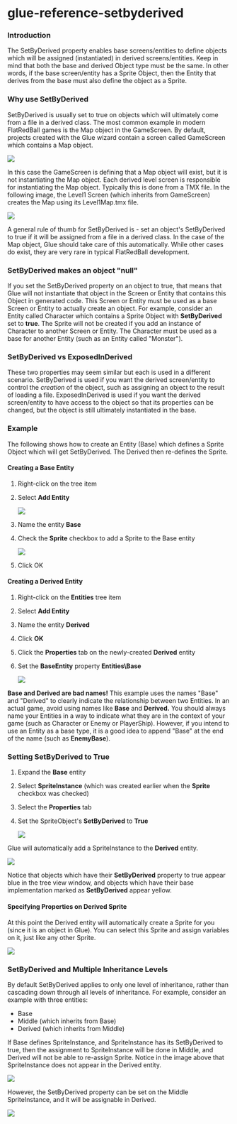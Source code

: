 # glue-reference-setbyderived

### Introduction

The SetByDerived property enables base screens/entities to define objects which will be assigned (instantiated) in derived screens/entities. Keep in mind that both the base and derived Object type must be the same. In other words, if the base screen/entity has a Sprite Object, then the Entity that derives from the base must also define the object as a Sprite.

### Why use SetByDerived

SetByDerived is usually set to true on objects which will ultimately come from a file in a derived class. The most common example in modern FlatRedBall games is the Map object in the GameScreen. By default, projects created with the Glue wizard contain a screen called GameScreen which contains a Map object.

![](../../../../media/2021-09-img\_614f297eaefcb.png)

In this case the GameScreen is defining that a Map object will exist, but it is not instantiating the Map object. Each derived level screen is responsible for instantiating the Map object. Typically this is done from a TMX file. In the following image, the Level1 Screen (which inherits from GameScreen) creates the Map using its Level1Map.tmx file.

![](../../../../media/2021-09-img\_614f2a5b045b5.png)

A general rule of thumb for SetByDerived is - set an object's SetByDerived to true if it will be assigned from a file in a derived class. In the case of the Map object, Glue should take care of this automatically. While other cases do exist, they are very rare in typical FlatRedBall development.

### SetByDerived makes an object "null"

If you set the SetByDerived property on an object to true, that means that Glue will not instantiate that object in the Screen or Entity that contains this Object in generated code. This Screen or Entity must be used as a base Screen or Entity to actually create an object. For example, consider an Entity called Character which contains a Sprite Object with **SetByDerived** set to **true**. The Sprite will not be created if you add an instance of Character to another Screen or Entity. The Character must be used as a base for another Entity (such as an Entity called "Monster").

### SetByDerived vs ExposedInDerived

These two properties may seem similar but each is used in a different scenario. SetByDerived is used if you want the derived screen/entity to control the _creation_ of the object, such as assigning an object to the result of loading a file. ExposedInDerived is used if you want the derived screen/entity to have access to the object so that its properties can be changed, but the object is still ultimately instantiated in the base.

### Example

The following shows how to create an Entity (Base) which defines a Sprite Object which will get SetByDerived. The Derived then re-defines the Sprite.

#### Creating a Base Entity

1. Right-click on the  tree item
2.  Select **Add Entity**

    ![](../../../../media/2018-09-img\_5b9683ae99d26.png)
3. Name the entity **Base**
4.  Check the **Sprite** checkbox to add a Sprite to the Base entity

    ![](../../../../media/2018-09-img\_5b96841895b75.png)
5. Click OK

#### Creating a Derived Entity

1. Right-click on the **Entities** tree item
2. Select **Add Entity**
3. Name the entity **Derived**
4. Click **OK**
5. Click the **Properties** tab on the newly-created **Derived** entity
6.  Set the **BaseEntity** property **Entities\Base**

    ![](../../../../media/2018-09-img\_5b96850d87188.png)

**Base and Derived are bad names!** This example uses the names "Base" and "Derived" to clearly indicate the relationship between two Entities. In an actual game, avoid using names like **Base** and **Derived.** You should always name your Entities in a way to indicate what they are in the context of your game (such as Character or Enemy or PlayerShip). However, if you intend to use an Entity as a base type, it is a good idea to append "Base" at the end of the name (such as **EnemyBase**).

### Setting SetByDerived to True

1. Expand the **Base** entity
2. Select **SpriteInstance** (which was created earlier when the **Sprite** checkbox was checked)
3. Select the **Properties** tab
4.  Set the SpriteObject's **SetByDerived** to **True**

    ![](../../../../media/2018-09-img\_5b9685e153df0.png)

Glue will automatically add a SpriteInstance to the **Derived** entity.

![](../../../../media/2018-09-img\_5b96861f7c3c8.png)

Notice that objects which have their **SetByDerived** property to true appear blue in the tree view window, and objects which have their base implementation marked as **SetByDerived** appear yellow.

#### Specifying Properties on Derived Sprite

At this point the Derived entity will automatically create a Sprite for you (since it is an object in Glue). You can select this Sprite and assign variables on it, just like any other Sprite.

![](../../../../media/2018-09-img\_5b96869b898a9.png)

### SetByDerived and Multiple Inheritance Levels

By default SetByDerived applies to only one level of inheritance, rather than cascading down through all levels of inheritance. For example, consider an example with three entities:

* Base
* Middle (which inherits from Base)
* Derived (which inherits from Middle)

If Base defines SpriteInstance, and SpriteInstance has its SetByDerived to true, then the assignment to SpriteInstance will be done in Middle, and Derived will not be able to re-assign Sprite. Notice in the image above that SpriteInstance does not appear in the Derived entity.

![](../../../../media/2021-08-img\_612e3d6793be7.png)

However, the SetByDerived property can be set on the Middle SpriteInstance, and it will be assignable in Derived.

![](../../../../media/2021-08-img\_612e3e13aa857.png)
